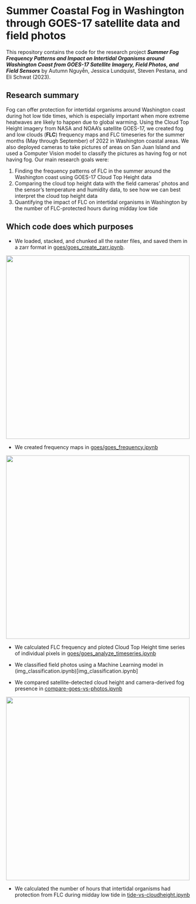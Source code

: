 # Summer Coastal Fog in Washington through GOES-17 satellite data and field photos

This repository contains the code for the research project ***Summer Fog Frequency Patterns and Impact on Intertidal Organisms around Washington Coast from GOES-17 Satellite Imagery, Field Photos, and Field Sensors*** by Autumn Nguyễn, Jessica Lundquist, Steven Pestana, and Eli Schwat (2023).

## Research summary
Fog can offer protection for intertidal organisms around Washington coast during hot low tide times, which is especially important when more extreme heatwaves are likely to happen due to global warming. Using the Cloud Top Height imagery from NASA and NOAA’s satellite GOES-17, we created fog and low clouds (**FLC**) frequency maps and FLC timeseries for the summer months (May through September) of 2022 in Washington coastal areas. We also deployed cameras to take pictures of areas on San Juan Island and used a Computer Vision model to classify the pictures as having fog or not having fog. Our main research goals were: 
1. Finding the frequency patterns of FLC in the summer around the Washington coast using GOES-17 Cloud Top Height data  
2. Comparing the cloud top height data with the field cameras’ photos and the sensor’s temperature and humidity data, to see how we can best interpret the cloud top height data  
3. Quantifying the impact of FLC on intertidal organisms in Washington by the number of FLC-protected hours during midday low tide

## Which code does which purposes

- We loaded, stacked, and chunked all the raster files, and saved them in a zarr format in [goes/goes_create_zarr.ipynb](goes/goes_create_zarr.ipynb).

<img src="https://drive.google.com/uc?export=view&id=1KFBGF-bETGhJ0mJPusuQaZZHko4KfrG-" style="width:500px">

- We created frequency maps in [goes/goes_frequency.ipynb](goes/goes_frequency.ipynb)

<img src="https://drive.google.com/uc?export=view&id=1-kkUkIVnFT0kWfjuF7QpftC-sU8bkgQB" style="width:500px">

- We calculated FLC frequency and ploted Cloud Top Height time series of individual pixels in [goes/goes_analyze_timeseries.ipynb](goes/goes_analyze_timeseries.ipynb)

- We classified field photos using a Machine Learning model in (img_classification.ipynb)[img_classification.ipynb]

- We compared satellite-detected cloud height and camera-derived fog presence in [compare-goes-vs-photos.ipynb](compare-goes-vs-photos.ipynb)

<img src="https://drive.google.com/uc?export=view&id=1kQ2swG9nwjpIcr7LRRE2pXoivcNNrimS" style="width:500px">

- We calculated the number of hours that intertidal organisms had protection from FLC during midday low tide in [tide-vs-cloudheight.ipynb](tide-vs-cloudheight.ipynb)



